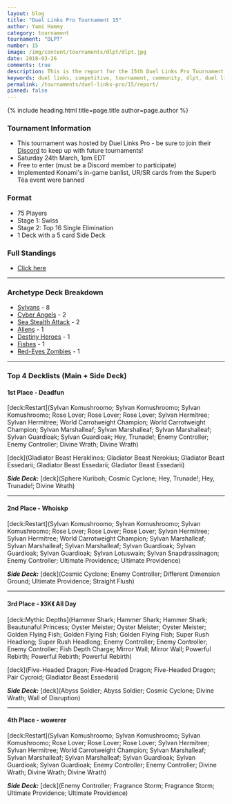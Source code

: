 ```yaml
---
layout: blog
title: "Duel Links Pro Tournament 15"
author: Yami Hammy
category: tournament
tournament: "DLPT"
number: 15
image: /img/content/tournaments/dlpt/dlpt.jpg
date: 2018-03-26
comments: true
description: This is the report for the 15th Duel Links Pro Tournament, check out the top players and their decks here!
keywords: duel links, competitive, tournament, community, dlpt, duel links pro,
permalink: /tournaments/duel-links-pro/15/report/
pinned: false
---
```


{% include heading.html title=page.title author=page.author %}

### Tournament Information
- This tournament was hosted by Duel Links Pro - be sure to join their [Discord](https://discord.gg/JSvP4rn) to keep up with future tournaments!
- Saturday 24th March, 1pm EDT
- Free to enter (must be a Discord member to participate)
- Implemented Konami's in-game banlist, UR/SR cards from the Superb Téa event were banned

### Format
- 75 Players
- Stage 1: Swiss
- Stage 2: Top 16 Single Elimination
- 1 Deck with a 5 card Side Deck

### Full Standings
- [Click here](https://smash.gg/tournament/duel-links-pro-tournament-15/events/duel-links-singles-1/standings)

---

### Archetype Deck Breakdown 

- [Sylvans](/guides/deck-types/sylvans-guide-intro-by-superforms/) - 8
- [Cyber Angels](/guides/deck-types/the-cyber-angels-guide-by-negative1/) - 2
- [Sea Stealth Attack](/guides/deck-types/sea-stealth-attack-guide-by-builttotilt/) - 2
- [Aliens](/guides/deck-types/aliens-guide-by-celestial/) - 1
- [Destiny Heroes](/tier-list/destiny-heroes/) - 1
- [Fishes](/tier-list/fishes/) - 1
- [Red-Eyes Zombies](/guides/deck-types/red-eyes-zombies-guide-by-insano/) - 1

---

### Top 4 Decklists (Main + Side Deck)

#### 1st Place - <TCB> Deadfun

[deck:Restart](Sylvan Komushroomo; Sylvan Komushroomo; Sylvan Komushroomo; Rose Lover; Rose Lover; Rose Lover; Sylvan Hermitree; Sylvan Hermitree; World Carrotweight Champion; World Carrotweight Champion; Sylvan Marshalleaf; Sylvan Marshalleaf; Sylvan Marshalleaf; Sylvan Guardioak; Sylvan Guardioak; Hey, Trunade!; Enemy Controller; Enemy Controller; Divine Wrath; Divine Wrath)  

[deck](Gladiator Beast Heraklinos; Gladiator Beast Nerokius; Gladiator Beast Essedarii; Gladiator Beast Essedarii; Gladiator Beast Essedarii)  

***Side Deck:***
[deck](Sphere Kuriboh; Cosmic Cyclone; Hey, Trunade!; Hey, Trunade!; Divine Wrath)

---

#### 2nd Place - Whoiskp 

[deck:Restart](Sylvan Komushroomo; Sylvan Komushroomo; Sylvan Komushroomo; Rose Lover; Rose Lover; Rose Lover; Sylvan Hermitree; Sylvan Hermitree; World Carrotweight Champion; Sylvan Marshalleaf; Sylvan Marshalleaf; Sylvan Marshalleaf; Sylvan Guardioak; Sylvan Guardioak; Sylvan Guardioak; Sylvan Lotuswain; Sylvan Snapdrassinagon; Enemy Controller; Ultimate Providence; Ultimate Providence)

***Side Deck:***
[deck](Cosmic Cyclone; Enemy Controller; Different Dimension Ground; Ultimate Providence; Straight Flush)

---

#### 3rd Place - 》3K《 All Day

[deck:Mythic Depths](Hammer Shark; Hammer Shark; Hammer Shark; Beautunaful Princess; Oyster Meister; Oyster Meister; Oyster Meister; Golden Flying Fish; Golden Flying Fish; Golden Flying Fish; Super Rush Headlong; Super Rush Headlong; Enemy Controller; Enemy Controller; Enemy Controller; Fish Depth Charge; Mirror Wall; Mirror Wall; Powerful Rebirth; Powerful Rebirth; Powerful Rebirth)  

[deck](Five-Headed Dragon; Five-Headed Dragon; Five-Headed Dragon; Pair Cycroid; Gladiator Beast Essedarii)  

***Side Deck:***
[deck](Abyss Soldier; Abyss Soldier; Cosmic Cyclone; Divine Wrath; Wall of Disruption)

---

#### 4th Place - wowerer

[deck:Restart](Sylvan Komushroomo; Sylvan Komushroomo; Sylvan Komushroomo; Rose Lover; Rose Lover; Rose Lover; Sylvan Hermitree; Sylvan Hermitree; World Carrotweight Champion; Sylvan Marshalleaf; Sylvan Marshalleaf; Sylvan Marshalleaf; Sylvan Guardioak; Sylvan Guardioak; Sylvan Guardioak; Enemy Controller; Enemy Controller; Divine Wrath; Divine Wrath; Divine Wrath)

***Side Deck:***
[deck](Enemy Controller; Fragrance Storm; Fragrance Storm; Ultimate Providence; Ultimate Providence)
